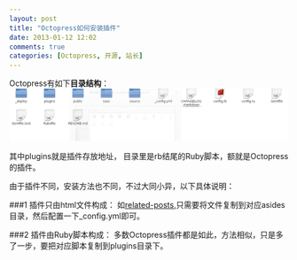 ```yaml
---
layout: post
title: "Octopress如何安装插件"
date: 2013-01-12 12:02
comments: true
categories: [Octopress, 开源, 站长]
---
```


Octopress有如下**目录结构**：
![Octopress目录结构](/images/octopress目录结构.png)

其中plugins就是插件存放地址，
目录里是rb结尾的Ruby脚本，额就是Octopress的插件。


由于插件不同，安装方法也不同，不过大同小异，以下具体说明：

###1 插件只由html文件构成：
如[related-posts](01_12_octopressxiang-guan-wen-zhang-cha-jian.html),只需要将文件复制到对应asides目录，然后配置一下_config.yml即可。

###2 插件由Ruby脚本构成：
多数Octopress插件都是如此，方法相似，只是多了一步，要把对应脚本复制到plugins目录下。



